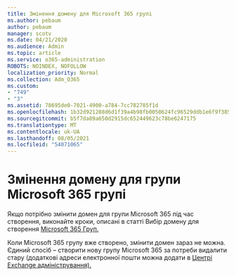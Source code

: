 ```yaml
---
title: Змінення домену для Microsoft 365 групі
ms.author: pebaum
author: pebaum
manager: scotv
ms.date: 04/21/2020
ms.audience: Admin
ms.topic: article
ms.service: o365-administration
ROBOTS: NOINDEX, NOFOLLOW
localization_priority: Normal
ms.collection: Adm_O365
ms.custom:
- "749"
- "3"
ms.assetid: 78695de0-7021-4900-a784-7cc782785f1d
ms.openlocfilehash: 1b32d921288d6d1f39a4b98fb0050624fc96529ddb1e6f9f385687187c729ae6
ms.sourcegitcommit: b5f7da89a650d2915dc652449623c78be6247175
ms.translationtype: MT
ms.contentlocale: uk-UA
ms.lasthandoff: 08/05/2021
ms.locfileid: "54071065"
---
```

# <a name="change-the-domain-for-microsoft-365-group"></a>Змінення домену для групи Microsoft 365 групі

Якщо потрібно змінити домен для групи Microsoft 365 під час створення, виконайте кроки, описані в статті Вибір домену для створення [Microsoft 365 Груп.](https://docs.microsoft.com/microsoft-365/admin/create-groups/choose-domain-to-create-groups)
  
Коли Microsoft 365 групу вже створено, змінити домен зараз не можна. Єдиний спосіб – створити нову групу Microsoft 365 за потреби видалити стару (додаткові адреси електронної пошти можна додати в [Центрі Exchange адміністрування).](https://outlook.office365.com/ecp.aspx)